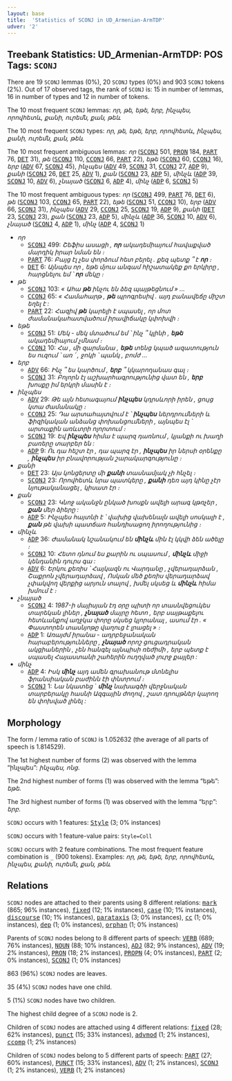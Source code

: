 ```yaml
---
layout: base
title:  'Statistics of SCONJ in UD_Armenian-ArmTDP'
udver: '2'
---
```


## Treebank Statistics: UD_Armenian-ArmTDP: POS Tags: `SCONJ`

There are 19 `SCONJ` lemmas (0%), 20 `SCONJ` types (0%) and 903 `SCONJ` tokens (2%).
Out of 17 observed tags, the rank of `SCONJ` is: 15 in number of lemmas, 16 in number of types and 12 in number of tokens.

The 10 most frequent `SCONJ` lemmas: <em>որ, թե, եթե, երբ, ինչպես, որովհետև, քանի, ուրեմն, քան, թեև</em>

The 10 most frequent `SCONJ` types:  <em>որ, թե, եթե, երբ, որովհետև, ինչպես, քանի, ուրեմն, քան, թեև</em>

The 10 most frequent ambiguous lemmas: <em>որ</em> (<tt><a href="hy_armtdp-pos-SCONJ.html">SCONJ</a></tt> 501, <tt><a href="hy_armtdp-pos-PRON.html">PRON</a></tt> 184, <tt><a href="hy_armtdp-pos-PART.html">PART</a></tt> 76, <tt><a href="hy_armtdp-pos-DET.html">DET</a></tt> 31), <em>թե</em> (<tt><a href="hy_armtdp-pos-SCONJ.html">SCONJ</a></tt> 110, <tt><a href="hy_armtdp-pos-CCONJ.html">CCONJ</a></tt> 66, <tt><a href="hy_armtdp-pos-PART.html">PART</a></tt> 22), <em>եթե</em> (<tt><a href="hy_armtdp-pos-SCONJ.html">SCONJ</a></tt> 60, <tt><a href="hy_armtdp-pos-CCONJ.html">CCONJ</a></tt> 16), <em>երբ</em> (<tt><a href="hy_armtdp-pos-ADV.html">ADV</a></tt> 67, <tt><a href="hy_armtdp-pos-SCONJ.html">SCONJ</a></tt> 45), <em>ինչպես</em> (<tt><a href="hy_armtdp-pos-ADV.html">ADV</a></tt> 49, <tt><a href="hy_armtdp-pos-SCONJ.html">SCONJ</a></tt> 31, <tt><a href="hy_armtdp-pos-CCONJ.html">CCONJ</a></tt> 27, <tt><a href="hy_armtdp-pos-ADP.html">ADP</a></tt> 9), <em>քանի</em> (<tt><a href="hy_armtdp-pos-SCONJ.html">SCONJ</a></tt> 26, <tt><a href="hy_armtdp-pos-DET.html">DET</a></tt> 25, <tt><a href="hy_armtdp-pos-ADV.html">ADV</a></tt> 1), <em>քան</em> (<tt><a href="hy_armtdp-pos-SCONJ.html">SCONJ</a></tt> 23, <tt><a href="hy_armtdp-pos-ADP.html">ADP</a></tt> 5), <em>մինչև</em> (<tt><a href="hy_armtdp-pos-ADP.html">ADP</a></tt> 39, <tt><a href="hy_armtdp-pos-SCONJ.html">SCONJ</a></tt> 10, <tt><a href="hy_armtdp-pos-ADV.html">ADV</a></tt> 6), <em>չնայած</em> (<tt><a href="hy_armtdp-pos-SCONJ.html">SCONJ</a></tt> 6, <tt><a href="hy_armtdp-pos-ADP.html">ADP</a></tt> 4), <em>մինչ</em> (<tt><a href="hy_armtdp-pos-ADP.html">ADP</a></tt> 6, <tt><a href="hy_armtdp-pos-SCONJ.html">SCONJ</a></tt> 5)

The 10 most frequent ambiguous types:  <em>որ</em> (<tt><a href="hy_armtdp-pos-SCONJ.html">SCONJ</a></tt> 499, <tt><a href="hy_armtdp-pos-PART.html">PART</a></tt> 76, <tt><a href="hy_armtdp-pos-DET.html">DET</a></tt> 6), <em>թե</em> (<tt><a href="hy_armtdp-pos-SCONJ.html">SCONJ</a></tt> 103, <tt><a href="hy_armtdp-pos-CCONJ.html">CCONJ</a></tt> 65, <tt><a href="hy_armtdp-pos-PART.html">PART</a></tt> 22), <em>եթե</em> (<tt><a href="hy_armtdp-pos-SCONJ.html">SCONJ</a></tt> 51, <tt><a href="hy_armtdp-pos-CCONJ.html">CCONJ</a></tt> 10), <em>երբ</em> (<tt><a href="hy_armtdp-pos-ADV.html">ADV</a></tt> 66, <tt><a href="hy_armtdp-pos-SCONJ.html">SCONJ</a></tt> 31), <em>ինչպես</em> (<tt><a href="hy_armtdp-pos-ADV.html">ADV</a></tt> 29, <tt><a href="hy_armtdp-pos-CCONJ.html">CCONJ</a></tt> 25, <tt><a href="hy_armtdp-pos-SCONJ.html">SCONJ</a></tt> 19, <tt><a href="hy_armtdp-pos-ADP.html">ADP</a></tt> 9), <em>քանի</em> (<tt><a href="hy_armtdp-pos-DET.html">DET</a></tt> 23, <tt><a href="hy_armtdp-pos-SCONJ.html">SCONJ</a></tt> 23), <em>քան</em> (<tt><a href="hy_armtdp-pos-SCONJ.html">SCONJ</a></tt> 23, <tt><a href="hy_armtdp-pos-ADP.html">ADP</a></tt> 5), <em>մինչև</em> (<tt><a href="hy_armtdp-pos-ADP.html">ADP</a></tt> 36, <tt><a href="hy_armtdp-pos-SCONJ.html">SCONJ</a></tt> 10, <tt><a href="hy_armtdp-pos-ADV.html">ADV</a></tt> 6), <em>չնայած</em> (<tt><a href="hy_armtdp-pos-SCONJ.html">SCONJ</a></tt> 4, <tt><a href="hy_armtdp-pos-ADP.html">ADP</a></tt> 1), <em>մինչ</em> (<tt><a href="hy_armtdp-pos-ADP.html">ADP</a></tt> 4, <tt><a href="hy_armtdp-pos-SCONJ.html">SCONJ</a></tt> 1)


* <em>որ</em>
  * <tt><a href="hy_armtdp-pos-SCONJ.html">SCONJ</a></tt> 499: <em>Շեֆիս ասացի , <b>որ</b> ակադեմիայում հավաքված մարդիկ իրար նման են ։</em>
  * <tt><a href="hy_armtdp-pos-PART.html">PART</a></tt> 76: <em>Բայց էլ չես փորձում հետ բերել . քեզ պետք ՞ է <b>որ</b> ։</em>
  * <tt><a href="hy_armtdp-pos-DET.html">DET</a></tt> 6: <em>Այնպես որ , եթե մյուս անգամ հիշատակեք քո երկիրը , հարցնելու եմ ՝ <b>որ</b> մեկը ։</em>
* <em>թե</em>
  * <tt><a href="hy_armtdp-pos-SCONJ.html">SCONJ</a></tt> 103: <em>« Ահա <b>թե</b> ինչու են ձեզ պայթեցնում » ...</em>
  * <tt><a href="hy_armtdp-pos-CCONJ.html">CCONJ</a></tt> 65: <em>« Համահարթ , <b>թե</b> պրոգրեսիվ . այդ բանավեճը միշտ եղել է :</em>
  * <tt><a href="hy_armtdp-pos-PART.html">PART</a></tt> 22: <em>Հազիվ <b>թե</b> կարելի է սպասել , որ մոտ ժամանակահատվածում իրավիճակը կփոխվի ։</em>
* <em>եթե</em>
  * <tt><a href="hy_armtdp-pos-SCONJ.html">SCONJ</a></tt> 51: <em>Մեկ - մեկ մտածում եմ ՝ ինչ ՞ կլինի , <b>եթե</b> ակադեմիայում չմնամ ։</em>
  * <tt><a href="hy_armtdp-pos-CCONJ.html">CCONJ</a></tt> 10: <em>Հա , մի զարմանա , <b>եթե</b> տենց կպած ազատություն ես ուզում ՝ առ ՛ , ջոկի ՝ պանկ , բոմժ ...</em>
* <em>երբ</em>
  * <tt><a href="hy_armtdp-pos-ADV.html">ADV</a></tt> 66: <em>Ինչ ՞ ես կարծում , <b>երբ</b> ՞ կկարողանաս գալ ։</em>
  * <tt><a href="hy_armtdp-pos-SCONJ.html">SCONJ</a></tt> 31: <em>Բոլորն էլ աշխարհագրությունից վատ են , <b>երբ</b> խոսքը իմ երկրի մասին է ։</em>
* <em>ինչպես</em>
  * <tt><a href="hy_armtdp-pos-ADV.html">ADV</a></tt> 29: <em>Թե այն հետագայում <b>ինչպես</b> կդրսևորի իրեն , ցույց կտա ժամանակը ։</em>
  * <tt><a href="hy_armtdp-pos-CCONJ.html">CCONJ</a></tt> 25: <em>Դա արտահայտվում է ՝ <b>ինչպես</b> ներդրումների և ֆիզիկական անձանց փոխանցումների , այնպես էլ ՝ արտաքին առևտրի ոլորտում ։</em>
  * <tt><a href="hy_armtdp-pos-SCONJ.html">SCONJ</a></tt> 19: <em>Եվ <b>ինչպես</b> հիմա է պարզ դառնում , կյանքի ու խաղի բառերը տարբեր են :</em>
  * <tt><a href="hy_armtdp-pos-ADP.html">ADP</a></tt> 9: <em>Ու դա հեշտ էր , դա պարզ էր , <b>ինչպես</b> իր ներսի օրենքը , <b>ինչպես</b> իր բնավորության շարակարգությունը ։</em>
* <em>քանի</em>
  * <tt><a href="hy_armtdp-pos-DET.html">DET</a></tt> 23: <em>Այս կոնցերտը մի <b>քանի</b> տասնամյակ չի հնչել ։</em>
  * <tt><a href="hy_armtdp-pos-SCONJ.html">SCONJ</a></tt> 23: <em>Որովհետև նրա պատկերը , <b>քանի</b> դեռ այդ կինը չէր նյութականացել , կիսատ էր ։</em>
* <em>քան</em>
  * <tt><a href="hy_armtdp-pos-SCONJ.html">SCONJ</a></tt> 23: <em>Կնոջ ականջն ընկած խոսքն ավելի արագ կթռչեր , <b>քան</b> մեր ձիերը :</em>
  * <tt><a href="hy_armtdp-pos-ADP.html">ADP</a></tt> 5: <em>Ինչպես հայտնի է ՝ վախից վախենալն ավելի սոսկալի է , <b>քան</b> թե վախի պատճառ հանդիսացող իրողությունից ։</em>
* <em>մինչև</em>
  * <tt><a href="hy_armtdp-pos-ADP.html">ADP</a></tt> 36: <em>Ժամանակ նշանակում են <b>մինչև</b> մին էլ կկվի ձեն ածելը ։</em>
  * <tt><a href="hy_armtdp-pos-SCONJ.html">SCONJ</a></tt> 10: <em>Հետո դնում ես քարին ու սպասում , <b>մինչև</b> միջի կենդանին դուրս գա :</em>
  * <tt><a href="hy_armtdp-pos-ADV.html">ADV</a></tt> 6: <em>Երկու քեռիս ՝ Հայկազն ու Վարդանը , չվերադարձան , Շաքրոն չվերադարձավ , Ոսկան մեծ քեռիս վերադարձավ չփակվող վերքից արյուն տալով , խմել սկսեց և <b>մինչև</b> հիմա խմում է ։</em>
* <em>չնայած</em>
  * <tt><a href="hy_armtdp-pos-SCONJ.html">SCONJ</a></tt> 4: <em>1987-ի մայիսյան էդ օրը պիտի որ տասնվեցուկես տարեկան լիներ , <b>չնայած</b> մայրը հետո , երբ սայթաքելու հետևանքով աղջկա փորը սկսեց կլորանալ , ասում էր . « Փաստորեն տասնյոթը վաղուց է լրացել » ։</em>
  * <tt><a href="hy_armtdp-pos-ADP.html">ADP</a></tt> 1: <em>Առայժմ իրանա - ադրբեջանական հարաբերությունները , <b>չնայած</b> որոշ ցուցադրական ակցիաներին , չեն հանգել այնպիսի ռեժիմի , երբ պետք է սպասել Հայաստանի շահերին ուղղված լուրջ քայլեր :</em>
* <em>մինչ</em>
  * <tt><a href="hy_armtdp-pos-ADP.html">ADP</a></tt> 4: <em>Իսկ <b>մինչ</b> այդ ամեն գրախանութ մտնելիս ֆրանսիական բաժինն էի փնտրում ։</em>
  * <tt><a href="hy_armtdp-pos-SCONJ.html">SCONJ</a></tt> 1: <em>Նա նկատեց ` <b>մինչ</b> նախագծի վերջնական տարբերակը հասնի Ազգային ժողով , շատ դրույթներ կարող են փոխված լինել :</em>

## Morphology

The form / lemma ratio of `SCONJ` is 1.052632 (the average of all parts of speech is 1.814529).

The 1st highest number of forms (2) was observed with the lemma “ինչպես”: <em>ինչպես, ոնց</em>.

The 2nd highest number of forms (1) was observed with the lemma “եթե”: <em>եթե</em>.

The 3rd highest number of forms (1) was observed with the lemma “երբ”: <em>երբ</em>.

`SCONJ` occurs with 1 features: <tt><a href="hy_armtdp-feat-Style.html">Style</a></tt> (3; 0% instances)

`SCONJ` occurs with 1 feature-value pairs: `Style=Coll`

`SCONJ` occurs with 2 feature combinations.
The most frequent feature combination is `_` (900 tokens).
Examples: <em>որ, թե, եթե, երբ, որովհետև, ինչպես, քանի, ուրեմն, քան, թեև</em>


## Relations

`SCONJ` nodes are attached to their parents using 8 different relations: <tt><a href="hy_armtdp-dep-mark.html">mark</a></tt> (865; 96% instances), <tt><a href="hy_armtdp-dep-fixed.html">fixed</a></tt> (12; 1% instances), <tt><a href="hy_armtdp-dep-case.html">case</a></tt> (10; 1% instances), <tt><a href="hy_armtdp-dep-discourse.html">discourse</a></tt> (10; 1% instances), <tt><a href="hy_armtdp-dep-parataxis.html">parataxis</a></tt> (3; 0% instances), <tt><a href="hy_armtdp-dep-cc.html">cc</a></tt> (1; 0% instances), <tt><a href="hy_armtdp-dep-dep.html">dep</a></tt> (1; 0% instances), <tt><a href="hy_armtdp-dep-orphan.html">orphan</a></tt> (1; 0% instances)

Parents of `SCONJ` nodes belong to 8 different parts of speech: <tt><a href="hy_armtdp-pos-VERB.html">VERB</a></tt> (689; 76% instances), <tt><a href="hy_armtdp-pos-NOUN.html">NOUN</a></tt> (88; 10% instances), <tt><a href="hy_armtdp-pos-ADJ.html">ADJ</a></tt> (82; 9% instances), <tt><a href="hy_armtdp-pos-ADV.html">ADV</a></tt> (19; 2% instances), <tt><a href="hy_armtdp-pos-PRON.html">PRON</a></tt> (18; 2% instances), <tt><a href="hy_armtdp-pos-PROPN.html">PROPN</a></tt> (4; 0% instances), <tt><a href="hy_armtdp-pos-PART.html">PART</a></tt> (2; 0% instances), <tt><a href="hy_armtdp-pos-SCONJ.html">SCONJ</a></tt> (1; 0% instances)

863 (96%) `SCONJ` nodes are leaves.

35 (4%) `SCONJ` nodes have one child.

5 (1%) `SCONJ` nodes have two children.

The highest child degree of a `SCONJ` node is 2.

Children of `SCONJ` nodes are attached using 4 different relations: <tt><a href="hy_armtdp-dep-fixed.html">fixed</a></tt> (28; 62% instances), <tt><a href="hy_armtdp-dep-punct.html">punct</a></tt> (15; 33% instances), <tt><a href="hy_armtdp-dep-advmod.html">advmod</a></tt> (1; 2% instances), <tt><a href="hy_armtdp-dep-ccomp.html">ccomp</a></tt> (1; 2% instances)

Children of `SCONJ` nodes belong to 5 different parts of speech: <tt><a href="hy_armtdp-pos-PART.html">PART</a></tt> (27; 60% instances), <tt><a href="hy_armtdp-pos-PUNCT.html">PUNCT</a></tt> (15; 33% instances), <tt><a href="hy_armtdp-pos-ADV.html">ADV</a></tt> (1; 2% instances), <tt><a href="hy_armtdp-pos-SCONJ.html">SCONJ</a></tt> (1; 2% instances), <tt><a href="hy_armtdp-pos-VERB.html">VERB</a></tt> (1; 2% instances)

